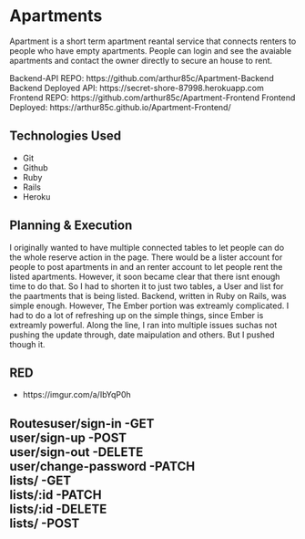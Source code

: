 <h1>Apartments</h1>
Apartment is a short term apartment reantal service that connects renters to people who have empty apartments. People can login and see the avaiable apartments and contact the owner directly to secure an house to rent.

<p>
Backend-API REPO: https://github.com/arthur85c/Apartment-Backend
Backend Deployed API: https://secret-shore-87998.herokuapp.com
Frontend REPO: https://github.com/arthur85c/Apartment-Frontend
Frontend Deployed: https://arthur85c.github.io/Apartment-Frontend/
</p>

<h2>Technologies Used</h2>
<ul>
  <li>Git</li>
  <li>Github</li>
  <li>Ruby</li>
  <li>Rails</li>
  <li>Heroku</li>
</ul>

<h2>Planning & Execution</h2>
I originally wanted to have multiple connected tables to let people can do the whole reserve action in the page. There would be a lister account for people to post apartments in and an renter account to let people rent the listed apartments. However, it soon became clear that there isnt enough time to do that. So I had to shorten it to just two tables, a User and list for the paartments that is being listed. Backend, written in Ruby on Rails, was simple enough. However, The Ember portion was extreamly complicated. I had to do a lot of refreshing up on the simple things, since Ember is extreamly powerful. Along the line, I ran into multiple issues suchas not pushing the update through, date maipulation and others. But I pushed though it.

<h2>RED</h2>
<ul>
  <li>https://imgur.com/a/IbYqP0h</li>
</ul>

<h2>Routes</

user/sign-in -GET<br>
user/sign-up -POST<br>
user/sign-out -DELETE<br>
user/change-password -PATCH<br>
lists/ -GET<br>
lists/:id -PATCH<br>
lists/:id -DELETE<br>
lists/ -POST<br>
